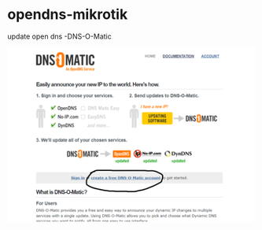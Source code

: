 # opendns-mikrotik
update open dns -DNS-O-Matic 



<img src="/README/DNSOMATIC.png" alt="My cool logo"/>
